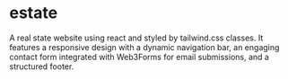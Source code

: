 # estate
A real state website using react and styled by tailwind.css classes. It features a responsive design with a dynamic navigation bar, an engaging contact form integrated with Web3Forms for email submissions, and a structured footer. 
